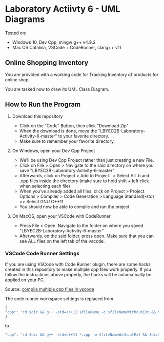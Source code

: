 # Laboratory Actiivty 6 - UML Diagrams

Tested on:

- Windows 10, Dev Cpp, mingw g++ v4.9.2
- Mac OS Catalina, VSCode + CodeRunner, clang++ v11

## Online Shopping Inventory

You are provided with a working code for Tracking Inventory of products for online shop.

You are tasked now to draw its UML Class Diagram.

## How to Run the Program

1. Download this repository

   - Click on the "Code" Button, then click "Download Zip"
   - When the download is done, move the "LBYEC2B-Laboratory-Activity-6-master" to your favorite directory.
   - Make sure to remember your favorite directory.

2. On Windows, open your Dev Cpp Project

   - We'll be using Dev Cpp Project rather than just creating a new File.
   - Click on File > Open > Navigate to the said directory on where you save "LBYEC2B-Laboratory-Activity-6-master"
   - Afterwards, click on Project > Add to Project.. > Select All .h and .cpp files inside the directory (make sure to hold shift + left click when selecting each file)
   - When you've already added all files, click on Project > Project Options > Compiler > Code Generation > Language Standard(-std) >> Select GNU C++11
   - You should now be able to compile and run the project

3. On MacOS, open your VSCode with CodeRunner
   - Press File > Open. Navigate to the folder on where you saved "LBYEC2B-Laboratory-Activity-6-master"
   - Afterwards, on the said folder, press open. Make sure that you can see ALL files on the left tab of the vscode.

### VSCode Code Runner Settings

If you are using VSCode with Code Runner plugin, there are some hacks created in this repository to make multiple cpp files work properly. If you follow the instructions above properly, the hacks will be automatically be applied on your PC.

Source: [compile multiple cpp files in vscode](https://stackoverflow.com/questions/59474537/code-runner-configuration-for-running-multiple-cpp-classes-in-vscode)

The code runner workspace settings is replaced from

```javascript
{
"cpp": "cd $dir && g++ -std=c++11 $fileName -o $fileNameWithoutExt && $dir$fileNameWithoutExt"
}
```

to

```javascript
"cpp": "cd $dir && g++ -std=c++11 *.cpp -o $fileNameWithoutExt && $dir$fileNameWithoutExt",
```
